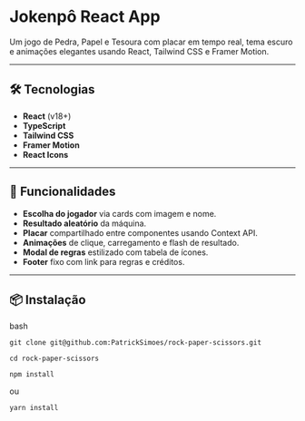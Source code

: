 # Jokenpô React App

Um jogo de Pedra, Papel e Tesoura com placar em tempo real, tema escuro e animações elegantes usando React, Tailwind CSS e Framer Motion.

---

## 🛠️ Tecnologias

- **React** (v18+)
- **TypeScript**
- **Tailwind CSS**
- **Framer Motion**
- **React Icons**

---

## 🚀 Funcionalidades

- **Escolha do jogador** via cards com imagem e nome.
- **Resultado aleatório** da máquina.
- **Placar** compartilhado entre componentes usando Context API.
- **Animações** de clique, carregamento e flash de resultado.
- **Modal de regras** estilizado com tabela de ícones.
- **Footer** fixo com link para regras e créditos.

---

## 📦 Instalação

bash
```
git clone git@github.com:PatrickSimoes/rock-paper-scissors.git
```
```
cd rock-paper-scissors
```
```
npm install
```
ou
```
yarn install
```
